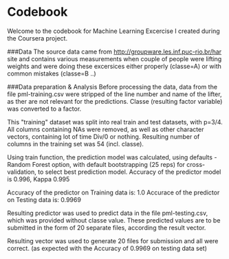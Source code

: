 Codebook
====================
Welcome to the codebook for Machine Learning Excercise I created during the Coursera project.

###Data
The source data came from http://groupware.les.inf.puc-rio.br/har site and contains various measurements when couple
of people were lifting weights and were doing these excersices either properly (classe=A) or with common mistakes (classe=B ..)

###Data preparation & Analysis
Before processing the data, data from the file pml-training.csv were stripped of the line number and name of the lifter, as 
ther are not relevant for the predictions.
Classe (resulting factor variable) was converted to a factor.

This "training" dataset was split into real train and test datasets, with p=3/4.
All columns containing NAs were removed, as well as other character vectors, containing lot of time Div/0 or nothing. Resulting number of columns in the training set was 54 (incl. classe).

Using train function, the prediction model was calculated, using defaults - Random Forest option, with default bootstrapping (25 reps) for cross-validation, to select best prediction model.
Accuracy of the predictor model is 0.996, Kappa 0.995

Accuracy of the predictor on Training data is: 1.0
Accurace of the predictor on Testing data is: 0.9969

Resulting predictor was used to predict data in the file pml-testing.csv, which was provided without classe value.
These predicted values are to be submitted in the form of 20 separate files, according the result vector.

Resulting vector was used to generate 20 files for submission and all were correct.
(as expected with the Accuracy of 0.9969 on testing data set)
